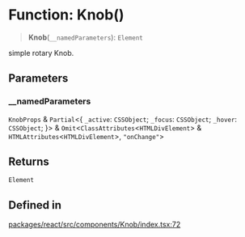 # Function: Knob()

> **Knob**(`__namedParameters`): `Element`

simple rotary Knob.

## Parameters

### \_\_namedParameters

`KnobProps` & `Partial`\<\{ `_active`: `CSSObject`; `_focus`: `CSSObject`; `_hover`: `CSSObject`; \}\> & `Omit`\<`ClassAttributes`\<`HTMLDivElement`\> & `HTMLAttributes`\<`HTMLDivElement`\>, `"onChange"`\>

## Returns

`Element`

## Defined in

[packages/react/src/components/Knob/index.tsx:72](https://github.com/m1m0zzz/tremolo-ui/blob/54fbf380a034843065523580a721e5efc5837b32/packages/react/src/components/Knob/index.tsx#L72)

